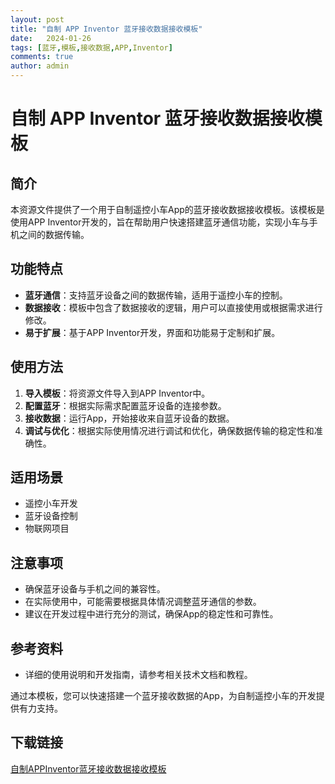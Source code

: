 ```yaml
---
layout: post
title: "自制 APP Inventor 蓝牙接收数据接收模板"
date:   2024-01-26
tags: [蓝牙,模板,接收数据,APP,Inventor]
comments: true
author: admin
---
```

# 自制 APP Inventor 蓝牙接收数据接收模板

## 简介
本资源文件提供了一个用于自制遥控小车App的蓝牙接收数据接收模板。该模板是使用APP Inventor开发的，旨在帮助用户快速搭建蓝牙通信功能，实现小车与手机之间的数据传输。

## 功能特点
- **蓝牙通信**：支持蓝牙设备之间的数据传输，适用于遥控小车的控制。
- **数据接收**：模板中包含了数据接收的逻辑，用户可以直接使用或根据需求进行修改。
- **易于扩展**：基于APP Inventor开发，界面和功能易于定制和扩展。

## 使用方法
1. **导入模板**：将资源文件导入到APP Inventor中。
2. **配置蓝牙**：根据实际需求配置蓝牙设备的连接参数。
3. **接收数据**：运行App，开始接收来自蓝牙设备的数据。
4. **调试与优化**：根据实际使用情况进行调试和优化，确保数据传输的稳定性和准确性。

## 适用场景
- 遥控小车开发
- 蓝牙设备控制
- 物联网项目

## 注意事项
- 确保蓝牙设备与手机之间的兼容性。
- 在实际使用中，可能需要根据具体情况调整蓝牙通信的参数。
- 建议在开发过程中进行充分的测试，确保App的稳定性和可靠性。

## 参考资料
- 详细的使用说明和开发指南，请参考相关技术文档和教程。

通过本模板，您可以快速搭建一个蓝牙接收数据的App，为自制遥控小车的开发提供有力支持。

## 下载链接

[自制APPInventor蓝牙接收数据接收模板](https://pan.quark.cn/s/42275d323f72)
